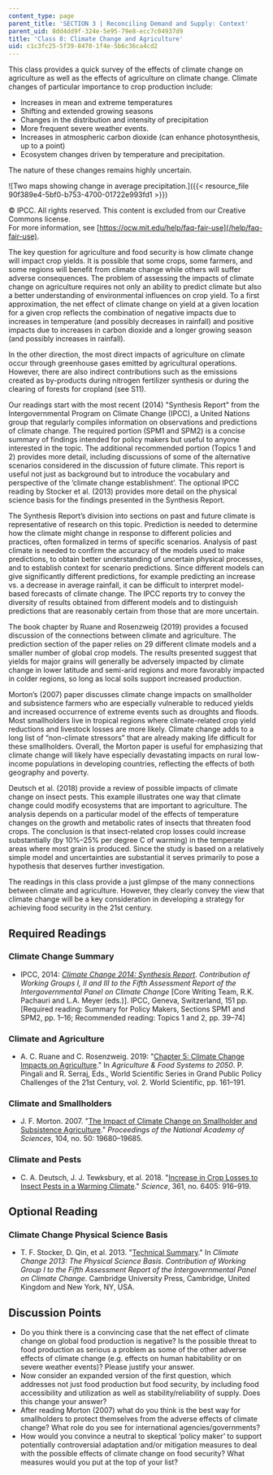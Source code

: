 ```yaml
---
content_type: page
parent_title: 'SECTION 3 | Reconciling Demand and Supply: Context'
parent_uid: 8dd4dd9f-324e-5e95-79e8-ecc7c04937d9
title: 'Class 8: Climate Change and Agriculture'
uid: c1c3fc25-5f39-8470-1f4e-5b6c36ca4cd2
---
```


This class provides a quick survey of the effects of climate change on agriculture as well as the effects of agriculture on climate change. Climate changes of particular importance to crop production include:

*   Increases in mean and extreme temperatures
*   Shifting and extended growing seasons
*   Changes in the distribution and intensity of precipitation
*   More frequent severe weather events.
*   Increases in atmospheric carbon dioxide (can enhance photosynthesis, up to a point)
*   Ecosystem changes driven by temperature and precipitation.

The nature of these changes remains highly uncertain.

![Two maps showing change in average precipitation.]({{< resource_file 90f389e4-5bf0-b753-4700-01722e993fd1 >}})

© IPCC. All rights reserved. This content is excluded from our Creative Commons license.  
For more information, see [https://ocw.mit.edu/help/faq-fair-use](/help/faq-fair-use).

The key question for agriculture and food security is how climate change will impact crop yields. It is possible that some crops, some farmers, and some regions will benefit from climate change while others will suffer adverse consequences. The problem of assessing the impacts of climate change on agriculture requires not only an ability to predict climate but also a better understanding of environmental influences on crop yield. To a first approximation, the net effect of climate change on yield at a given location for a given crop reflects the combination of negative impacts due to increases in temperature (and possibly decreases in rainfall) and positive impacts due to increases in carbon dioxide and a longer growing season (and possibly increases in rainfall).

In the other direction, the most direct impacts of agriculture on climate occur through greenhouse gases emitted by agricultural operations. However, there are also indirect contributions such as the emissions created as by-products during nitrogen fertilizer synthesis or during the clearing of forests for cropland (see S11).

Our readings start with the most recent (2014) "Synthesis Report" from the Intergovernmental Program on Climate Change (IPCC), a United Nations group that regularly compiles information on observations and predictions of climate change. The required portion (SPM1 and SPM2) is a concise summary of findings intended for policy makers but useful to anyone interested in the topic. The additional recommended portion (Topics 1 and 2) provides more detail, including discussions of some of the alternative scenarios considered in the discussion of future climate. This report is useful not just as background but to introduce the vocabulary and perspective of the ‘climate change establishment’. The optional IPCC reading by Stocker et al. (2013) provides more detail on the physical science basis for the findings presented in the Synthesis Report.

The Synthesis Report’s division into sections on past and future climate is representative of research on this topic. Prediction is needed to determine how the climate might change in response to different policies and practices, often formalized in terms of specific scenarios. Analysis of past climate is needed to confirm the accuracy of the models used to make predictions, to obtain better understanding of uncertain physical processes, and to establish context for scenario predictions. Since different models can give significantly different predictions, for example predicting an increase vs. a decrease in average rainfall, it can be difficult to interpret model-based forecasts of climate change. The IPCC reports try to convey the diversity of results obtained from different models and to distinguish predictions that are reasonably certain from those that are more uncertain.

The book chapter by Ruane and Rosenzweig (2019) provides a focused discussion of the connections between climate and agriculture. The prediction section of the paper relies on 29 different climate models and a smaller number of global crop models. The results presented suggest that yields for major grains will generally be adversely impacted by climate change in lower latitude and semi-arid regions and more favorably impacted in colder regions, so long as local soils support increased production.

Morton’s (2007) paper discusses climate change impacts on smallholder and subsistence farmers who are especially vulnerable to reduced yields and increased occurrence of extreme events such as droughts and floods. Most smallholders live in tropical regions where climate-related crop yield reductions and livestock losses are more likely. Climate change adds to a long list of “non-climate stressors” that are already making life difficult for these smallholders. Overall, the Morton paper is useful for emphasizing that climate change will likely have especially devastating impacts on rural low-income populations in developing countries, reflecting the effects of both geography and poverty.

Deutsch et al. (2018) provide a review of possible impacts of climate change on insect pests. This example illustrates one way that climate change could modify ecosystems that are important to agriculture. The analysis depends on a particular model of the effects of temperature changes on the growth and metabolic rates of insects that threaten food crops. The conclusion is that insect-related crop losses could increase substantially (by 10%–25% per degree C of warming) in the temperate areas where most grain is produced. Since the study is based on a relatively simple model and uncertainties are substantial it serves primarily to pose a hypothesis that deserves further investigation.

The readings in this class provide a just glimpse of the many connections between climate and agriculture. However, they clearly convey the view that climate change will be a key consideration in developing a strategy for achieving food security in the 21st century.

Required Readings
-----------------

### Climate Change Summary

*   IPCC, 2014: _[Climate Change 2014: Synthesis Report](https://www.ipcc.ch/report/ar5/syr/)_. _Contribution of Working Groups I, II and III to the Fifth Assessment Report of the Intergovernmental Panel on Climate Change_ \[Core Writing Team, R.K. Pachauri and L.A. Meyer (eds.)\]. IPCC, Geneva, Switzerland, 151 pp. \[Required reading: Summary for Policy Makers, Sections SPM1 and SPM2, pp. 1–16; Recommended reading: Topics 1 and 2, pp. 39–74\]

### Climate and Agriculture

*   A. C. Ruane and C. Rosenzweig. 2019: "[Chapter 5: Climate Change Impacts on Agriculture](https://www.worldscientific.com/doi/abs/10.1142/9789813278356_0005)." In _Agriculture & Food Systems to 2050_. P. Pingali and R. Serraj, Eds., World Scientific Series in Grand Public Policy Challenges of the 21st Century, vol. 2. World Scientific, pp. 161–191.

###  Climate and Smallholders

*   J. F. Morton. 2007. "[The Impact of Climate Change on Smallholder and Subsistence Agriculture](https://www.pnas.org/content/104/50/19680)." _Proceedings of the National Academy of Sciences_, 104, no. 50: 19680–19685.

### Climate and Pests

*   C. A. Deutsch, J. J. Tewksbury, et al. 2018. "[Increase in Crop Losses to Insect Pests in a Warming Climate](https://science.sciencemag.org/content/361/6405/916?utm_campaign=toc_sci-mag_2018-08-30&et_rid=35093317&et_cid=2339801)." _Science_, 361, no. 6405: 916–919.

Optional Reading
----------------

### Climate Change Physical Science Basis

*   T. F. Stocker, D. Qin, et al. 2013. "[Technical Summary](https://www.ipcc.ch/report/ar5/wg1/)." In _Climate Change 2013: The Physical Science Basis. Contribution of Working Group I to the Fifth Assessment Report of the Intergovernmental Panel on Climate Change_. Cambridge University Press, Cambridge, United Kingdom and New York, NY, USA.

Discussion Points
-----------------

*   Do you think there is a convincing case that the net effect of climate change on global food production is negative? Is the possible threat to food production as serious a problem as some of the other adverse effects of climate change (e.g. effects on human habitability or on severe weather events)? Please justify your answer.
*   Now consider an expanded version of the first question, which addresses not just food production but food security, by including food accessibility and utilization as well as stability/reliability of supply. Does this change your answer?
*   After reading Morton (2007) what do you think is the best way for smallholders to protect themselves from the adverse effects of climate change? What role do you see for international agencies/governments? 
*   How would you convince a neutral to skeptical ‘policy maker’ to support potentially controversial adaptation and/or mitigation measures to deal with the possible effects of climate change on food security? What measures would you put at the top of your list?